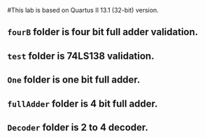 #This lab is based on Quartus II 13.1 (32-bit) version.

## `fourB` folder is four bit full adder validation.

## `test` folder is 74LS138 validation.

## `One` folder is one bit full adder.

## `fullAdder` folder is 4 bit full adder.

## `Decoder` folder is 2 to 4 decoder.